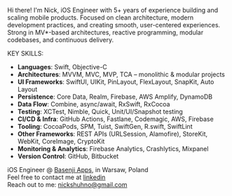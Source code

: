 Hi there! I'm Nick, iOS Engineer with 5+ years of experience building and scaling mobile products. Focused on clean architecture, modern development practices, and creating smooth, user-centered experiences. Strong in MV*-based architectures, reactive programming, modular codebases, and continuous delivery.

KEY SKILLS:
- **Languages**: Swift, Objective-C  
- **Architectures**: MVVM, MVC, MVP, TCA – monolithic & modular projects  
- **UI Frameworks**: SwiftUI, UIKit, PinLayout, FlexLayout, SnapKit, Auto Layout  
- **Persistence**: Core Data, Realm, Firebase, AWS Amplify, DynamoDB  
- **Data Flow**: Combine, async/await, RxSwift, RxCocoa  
- **Testing**: XCTest, Nimble, Quick, Unit/UI/Snapshot testing  
- **CI/CD & Infra**: GitHub Actions, Fastlane, Codemagic, AWS, Firebase  
- **Tooling**: CocoaPods, SPM, Tuist, SwiftGen, R.swift, SwiftLint  
- **Other Frameworks**: REST APIs (URLSession, Alamofire), StoreKit, WebKit, CoreImage, CryptoKit  
- **Monitoring & Analytics**: Firebase Analytics, Crashlytics, Mixpanel  
- **Version Control**: GitHub, Bitbucket 

iOS Engineer @ [Basenji Apps](https://basenjiapps.com/), in Warsaw, Poland  
Feel free to contact me at [linkedin](https://www.linkedin.com/in/mshukhno/)  
Reach out to me: nickshuhno@gmail.com
